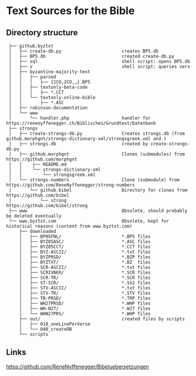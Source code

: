 # Text Sources for the Bible

## Directory structure


     ├── github.byztxt
     │   ├── create-db.py                       creates BP5.db
     │   ├── BP5.db                             created create-db.py
     │   ├── sql                                shell script: opens BP5.db
     │   ├── v                                  shell script: queries vers
     │   ├── byzantine-majority-text
     │   │   ├── parsed
     │   │   │   ├── {1CO,2CO,…}.BP5
     │   │   ├── textonly-beta-code
     │   │   │   ├── *.CCT
     │   │   └── textonly-online-bible
     │   │       ├── *.ASC
     │   ├── robinson-documentation
     │   └── www
     │       └── handler.php                    handler for https://renenyffenegger.ch/Biblisches/Grundtext/Datenbank
     ├── strongs     
     │   ├── create-strongs-db.py               Creates strongs.db (from github.morphgnt/strongs-dictionary-xml/strongsgreek.xml and )
     │   ├── strongs.db                         created by create-strongs-db.py
     │   ├── github.morphgnt                    Clones (submodules) from https://github.com/morphgnt
     │   │    ├── README.md
     │   │    └── strongs-dictionary-xml
     │   │        └── strongsgreek.xml
     │   └── strongs-numbers                    Clone (submodule) from https://github.com/ReneNyffenegger/strong-numbers
     │       └── github.bibel                   Directory for clones from https://github.com/bibel
     │           └── strong                     https://github.com/bibel/strong
     ├── www                                    Obsolete, should probably be deleted eventually
     └── www.byztxt.com                         Obsolete, kept for historical reasons (content from www.byztxt.com)
         ├── downloaded
         │   ├── BP05FNL/                       *.BP5 files
         │   ├── BYZ05ASC/                      *.ASC files
         │   ├── BYZ05CCT/                      *.CCT files
         │   ├── BYZ-ASCII/                     *.txt files
         │   ├── BYZPRSD/                       *.BZP files
         │   ├── BYZTXT/                        *.BZ  files
         │   ├── SCR-ASCII/                     *.txt files
         │   ├── SCRIVNER/                      *.SCR files
         │   ├── SCR-TR/                        *.SCR files
         │   ├── ST-SCR/                        *.SS2 files
         │   ├── STV-ASCII/                     *.txt files
         │   ├── STV-TR/                        *.STV files
         │   ├── TR-PRSD/                       *.TRP files
         │   ├── WH27PRSD/                      *.WHP files
         │   ├── WH-N27/                        *.W27 files
         │   └── WHN27PRS/                      *.WHP files
         ├── out/                               created files by scripts
         │   ├── 010_oneLinePerVerse
         │   └── 040_createDB
         └── scripts

## Links

https://github.com/ReneNyffenegger/Bibeluebersetzungen
